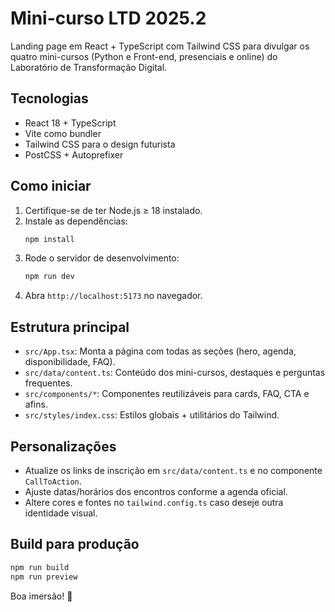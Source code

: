 # Mini-curso LTD 2025.2

Landing page em React + TypeScript com Tailwind CSS para divulgar os quatro mini-cursos (Python e Front-end, presenciais e online) do Laboratório de Transformação Digital.

## Tecnologias
- React 18 + TypeScript
- Vite como bundler
- Tailwind CSS para o design futurista
- PostCSS + Autoprefixer

## Como iniciar
1. Certifique-se de ter Node.js ≥ 18 instalado.
2. Instale as dependências:
   ```bash
   npm install
   ```
3. Rode o servidor de desenvolvimento:
   ```bash
   npm run dev
   ```
4. Abra `http://localhost:5173` no navegador.

## Estrutura principal
- `src/App.tsx`: Monta a página com todas as seções (hero, agenda, disponibilidade, FAQ).
- `src/data/content.ts`: Conteúdo dos mini-cursos, destaques e perguntas frequentes.
- `src/components/*`: Componentes reutilizáveis para cards, FAQ, CTA e afins.
- `src/styles/index.css`: Estilos globais + utilitários do Tailwind.

## Personalizações
- Atualize os links de inscrição em `src/data/content.ts` e no componente `CallToAction`.
- Ajuste datas/horários dos encontros conforme a agenda oficial.
- Altere cores e fontes no `tailwind.config.ts` caso deseje outra identidade visual.

## Build para produção
```bash
npm run build
npm run preview
```

Boa imersão! 🚀
